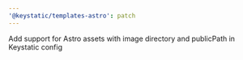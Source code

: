 ```yaml
---
'@keystatic/templates-astro': patch
---
```


Add support for Astro assets with image directory and publicPath in Keystatic
config

